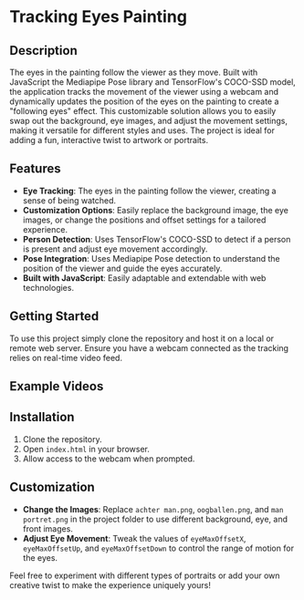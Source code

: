 # Tracking Eyes Painting

## Description

The eyes in the painting follow the viewer as they move. Built with JavaScript the Mediapipe Pose library and TensorFlow's COCO-SSD model, the application tracks the movement of the viewer using a webcam and dynamically updates the position of the eyes on the painting to create a "following eyes" effect. This customizable solution allows you to easily swap out the background, eye images, and adjust the movement settings, making it versatile for different styles and uses. The project is ideal for adding a fun, interactive twist to artwork or portraits.

## Features
- **Eye Tracking**: The eyes in the painting follow the viewer, creating a sense of being watched.
- **Customization Options**: Easily replace the background image, the eye images, or change the positions and offset settings for a tailored experience.
- **Person Detection**: Uses TensorFlow's COCO-SSD to detect if a person is present and adjust eye movement accordingly.
- **Pose Integration**: Uses Mediapipe Pose detection to understand the position of the viewer and guide the eyes accurately.
- **Built with JavaScript**: Easily adaptable and extendable with web technologies.

## Getting Started
To use this project simply clone the repository and host it on a local or remote web server. Ensure you have a webcam connected as the tracking relies on real-time video feed.

## Example Videos

## Installation
1. Clone the repository.
2. Open `index.html` in your browser.
3. Allow access to the webcam when prompted.

## Customization
- **Change the Images**: Replace `achter man.png`, `oogballen.png`, and `man portret.png` in the project folder to use different background, eye, and front images.
- **Adjust Eye Movement**: Tweak the values of `eyeMaxOffsetX`, `eyeMaxOffsetUp`, and `eyeMaxOffsetDown` to control the range of motion for the eyes.

Feel free to experiment with different types of portraits or add your own creative twist to make the experience uniquely yours!

